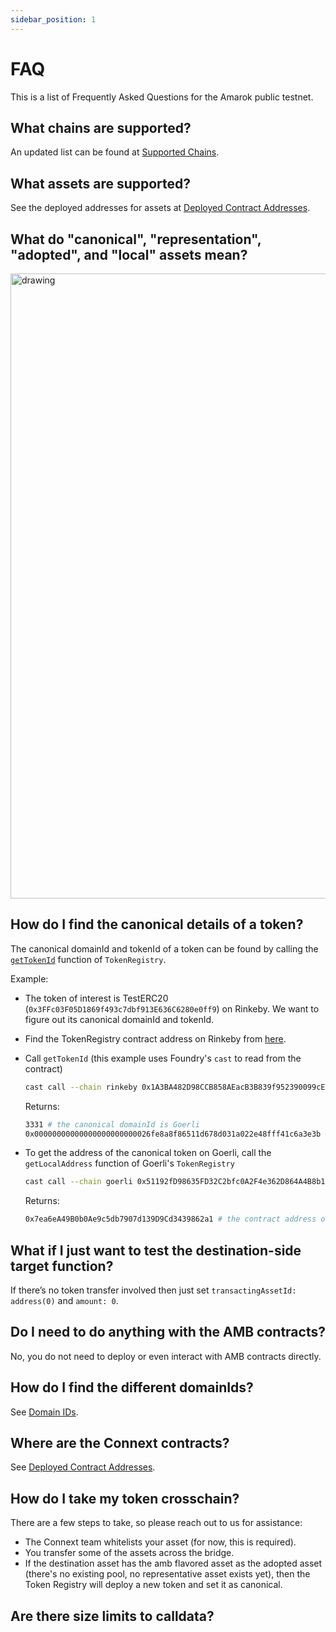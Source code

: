 ```yaml
---
sidebar_position: 1
---
```


# FAQ

This is a list of Frequently Asked Questions for the Amarok public testnet.

## What chains are supported?

An updated list can be found at [Supported Chains](./info/chains#supported-chains).

## What assets are supported?

See the deployed addresses for assets at [Deployed Contract Addresses](./developers/testing-against-testnet#deployed-contract-addresses).

## What do "canonical", "representation", "adopted", and "local" assets mean?

<img src="/img/faq/assets.png" alt="drawing" width="1000"/>

## How do I find the canonical details of a token?

The canonical domainId and tokenId of a token can be found by calling the [`getTokenId`](https://github.com/connext/nxtp/blob/3d0af2251b2d8d244d2617be6fb738c09a571022/packages/deployments/contracts/contracts/core/connext/helpers/TokenRegistry.sol#L176) function of `TokenRegistry`.

Example:
- The token of interest is TestERC20 (`0x3FFc03F05D1869f493c7dbf913E636C6280e0ff9`) on Rinkeby. We want to figure out its canonical domainId and tokenId.
- Find the TokenRegistry contract address on Rinkeby from [here](./developers/testing-against-testnet#deployed-contract-addresses).
- Call `getTokenId` (this example uses Foundry's `cast` to read from the contract)  

  ```bash
  cast call --chain rinkeby 0x1A3BA482D98CCB858AEacB3B839f952390099cE6 "getTokenId(address)(uint32,bytes32)" "0x3FFc03F05D1869f493c7dbf913E636C6280e0ff9" --rpc-url <rinkeby_rpc_url>
  ```

  Returns:

  ```bash
  3331 # the canonical domainId is Goerli
  0x00000000000000000000000026fe8a8f86511d678d031a022e48fff41c6a3e3b # the canonical bytes32 tokenId
  ```
- To get the address of the canonical token on Goerli, call the `getLocalAddress` function of Goerli's `TokenRegistry`
 
  ```bash
  cast call --chain goerli 0x51192fD98635FD32C2bfc0A2F4e362D864A4B8b1 "getLocalAddress(uint32,bytes32)(address)" "3331" "0x00000000000000000000000026fe8a8f86511d678d031a022e48fff41c6a3e3b" --rpc-url <goerli-rpc-url>
  ```

  Returns:

  ```bash
  0x7ea6eA49B0b0Ae9c5db7907d139D9Cd3439862a1 # the contract address of the canonical TestERC20
  ```

## What if I just want to test the destination-side target function?

If there’s no token transfer involved then just set `transactingAssetId: address(0)` and `amount: 0`.

## Do I need to do anything with the AMB contracts?

No, you do not need to deploy or even interact with AMB contracts directly.

## How do I find the different domainIds?

See [Domain IDs](./developers/testing-against-testnet#domain-ids).

## Where are the Connext contracts?

See [Deployed Contract Addresses](./developers/testing-against-testnet#deployed-contract-addresses).

## How do I take my token crosschain?

There are a few steps to take, so please reach out to us for assistance:

- The Connext team whitelists your asset (for now, this is required).
- You transfer some of the assets across the bridge.
- If the destination asset has the amb flavored asset as the adopted asset (there's no existing pool, no representative asset exists yet), then the Token Registry will deploy a new token and set it as canonical.

## Are there size limits to calldata?


